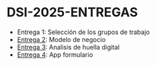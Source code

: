 # DSI-2025-ENTREGAS
- Entrega 1: Selección de los grupos de trabajo
- [Entrega 2](/Entregas/Entrega-2/ModeloDeNegocio.md): Modelo de negocio
- [Entrega 3](/Entregas/Entrega-3/DocumentoAnalisis.md): Analisis de huella digital
- [Entrega 4](/Entregas/Entrega-4/README.md): App formulario
